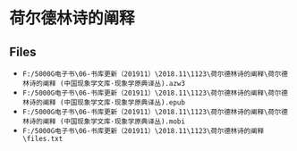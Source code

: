 # 荷尔德林诗的阐释

## Files

- `F:/5000G电子书\06-书库更新（201911）\2018.11\1123\荷尔德林诗的阐释\荷尔德林诗的阐释 (中国现象学文库·现象学原典译丛).azw3`
- `F:/5000G电子书\06-书库更新（201911）\2018.11\1123\荷尔德林诗的阐释\荷尔德林诗的阐释 (中国现象学文库·现象学原典译丛).epub`
- `F:/5000G电子书\06-书库更新（201911）\2018.11\1123\荷尔德林诗的阐释\荷尔德林诗的阐释 (中国现象学文库·现象学原典译丛).mobi`
- `F:/5000G电子书\06-书库更新（201911）\2018.11\1123\荷尔德林诗的阐释\files.txt`
